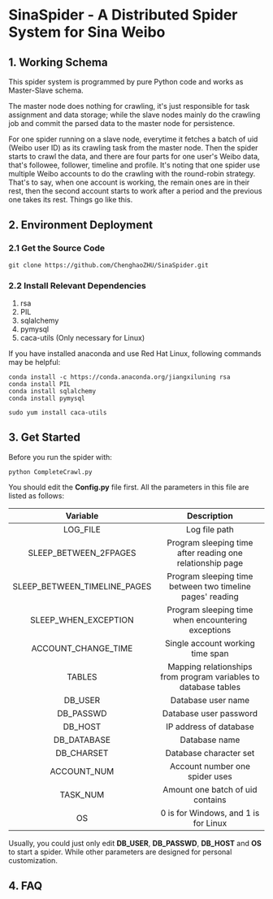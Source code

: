 # SinaSpider - A Distributed Spider System for Sina Weibo

## 1. Working Schema
This spider system is programmed by pure Python code and works as Master-Slave schema.

The master node does nothing for crawling, it's just responsible for task assignment and data storage; while the slave nodes mainly do the crawling job and commit the parsed data to the master node for persistence.

For one spider running on a slave node, everytime it fetches a batch of uid (Weibo user ID) as its crawling task from the master node. Then the spider starts to crawl the data, and there are four parts for one user's Weibo data, that's followee, follower, timeline and profile. It's noting that one spider use multiple Weibo accounts to do the crawling with the round-robin strategy. That's to say, when one account is working, the remain ones are in their rest, then the second account starts to work after a period and the previous one takes its rest. Things go like this. 

## 2. Environment Deployment
### 2.1 Get the Source Code
	git clone https://github.com/ChenghaoZHU/SinaSpider.git
### 2.2 Install Relevant Dependencies
1. rsa
2. PIL
3. sqlalchemy
4. pymysql
5. caca-utils (Only necessary for Linux)

If you have installed anaconda and use Red Hat Linux, following commands may be helpful:
	
	conda install -c https://conda.anaconda.org/jiangxiluning rsa
	conda install PIL
	conda install sqlalchemy
	conda install pymysql

	sudo yum install caca-utils 
	
## 3. Get Started
Before you run the spider with:
	
	python CompleteCrawl.py

You should edit the **Config.py** file first.
All the parameters in this file are listed as follows:

|Variable|Description|
|:---:|:---:|
|LOG_FILE|Log file path|
|SLEEP_BETWEEN_2FPAGES|Program sleeping time after reading one relationship page|
|SLEEP_BETWEEN_TIMELINE_PAGES|Program sleeping time between two timeline pages' reading|
|SLEEP_WHEN_EXCEPTION|Program sleeping time when encountering exceptions|
|ACCOUNT_CHANGE_TIME|Single account working time span|
|TABLES|Mapping relationships from program variables to database tables|
|DB_USER|Database user name|
|DB_PASSWD|Database user password|
|DB_HOST|IP address of database|
|DB_DATABASE|Database name|
|DB_CHARSET|Database character set|
|ACCOUNT_NUM|Account number one spider uses|
|TASK_NUM|Amount one batch of uid contains|
|OS|0 is for Windows, and 1 is for Linux|

Usually, you could just only edit **DB_USER**, **DB_PASSWD**, **DB_HOST** and **OS** to start a spider. While other parameters are designed for personal customization.


## 4. FAQ


